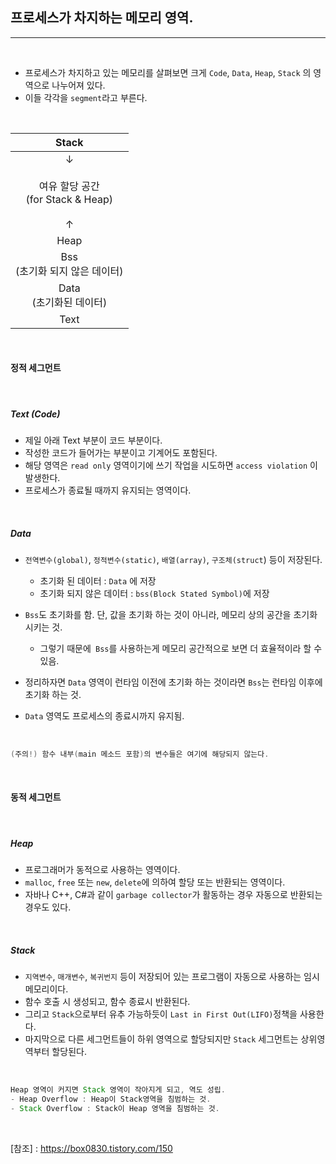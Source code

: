 ## 프로세스가 차지하는 메모리 영역.

---------

<br />

- 프로세스가 차지하고 있는 메모리를 살펴보면 크게 `Code`, `Data`, `Heap`, `Stack` 의 영역으로 나누어져 있다.
- 이들 각각을 `segment`라고 부른다.

<br />

|Stack|
|:-----:|
|↓ <br /> <br /> 여유 할당 공간<br />(for Stack & Heap) <br /><br /> ↑|
|Heap|
|Bss <br /> (초기화 되지 않은 데이터)|
|Data <br /> (초기화된 데이터)|
|Text|

<br />

#### 정적 세그먼트

<br />

##### Text (Code)
- 제일 아래 Text 부분이 코드 부분이다. 
- 작성한 코드가 들어가는 부분이고 기계어도 포함된다.
- 해당 영역은 `read only` 영역이기에 쓰기 작업을 시도하면 `access violation` 이 발생한다.
- 프로세스가 종료될 때까지 유지되는 영역이다.

<br />

##### Data

- `전역변수(global)`, `정적변수(static)`, `배열(array)`, `구조체(struct`) 등이 저장된다.
    - 초기화 된 데이터 : `Data` 에 저장
    - 초기화 되지 않은 데이터 : `bss(Block Stated Symbol)`에 저장
- `Bss`도 초기화를 함. 단, 값을 초기화 하는 것이 아니라, 메모리 상의 공간을 초기화 시키는 것.
  - 그렇기 때문에` Bss`를 사용하는게 메모리 공간적으로 보면 더 효율적이라 할 수 있음.
- 정리하자면 `Data` 영역이 런타임 이전에 초기화 하는 것이라면 `Bss`는 런타임 이후에 초기화 하는 것.

- `Data` 영역도 프로세스의 종료시까지 유지됨.

<br />

```java
(주의!) 함수 내부(main 메소드 포함)의 변수들은 여기에 해당되지 않는다.
```

<br />

#### 동적 세그먼트

<br />

##### Heap
- 프로그래머가 동적으로 사용하는 영역이다.
- `malloc`, `free` 또는 `new`, `delete`에 의하여 할당 또는 반환되는 영역이다.
- 자바나 C++, C#과 같이 `garbage collector`가 활동하는 경우 자동으로 반환되는 경우도 있다.

<br />

##### Stack

- `지역변수`, `매개변수`, `복귀번지` 등이 저장되어 있는 프로그램이 자동으로 사용하는 임시 메모리이다.
- 함수 호출 시 생성되고, 함수 종료시 반환된다.
- 그리고 `Stack`으로부터 유추 가능하듯이 `Last in First Out(LIFO)`정책을 사용한다.
- 마지막으로 다른 세그먼트들이 하위 영역으로 할당되지만 `Stack` 세그먼트는 상위영역부터 할당된다.

<br />

```java
Heap 영역이 커지면 Stack 영역이 작아지게 되고, 역도 성립.
- Heap Overflow : Heap이 Stack영역을 침범하는 것.
- Stack Overflow : Stack이 Heap 영역을 침범하는 것.
```

<br />

[참조] : https://box0830.tistory.com/150